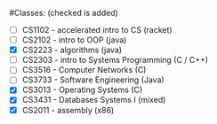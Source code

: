 #Classes: (checked is added)
 - [ ] CS1102 - accelerated intro to CS (racket)
 - [ ] CS2102 - intro to OOP (java)
 - [x] CS2223 - algorithms (java)
 - [ ] CS2303 - intro to Systems Programming (C / C++)
 - [ ] CS3516 - Computer Networks (C)
 - [ ] CS3733 - Software Engineering (Java)
 - [x] CS3013 - Operating Systems (C)
 - [x] CS3431 - Databases Systems I (mixed)
 - [x] CS2011 - assembly (x86)